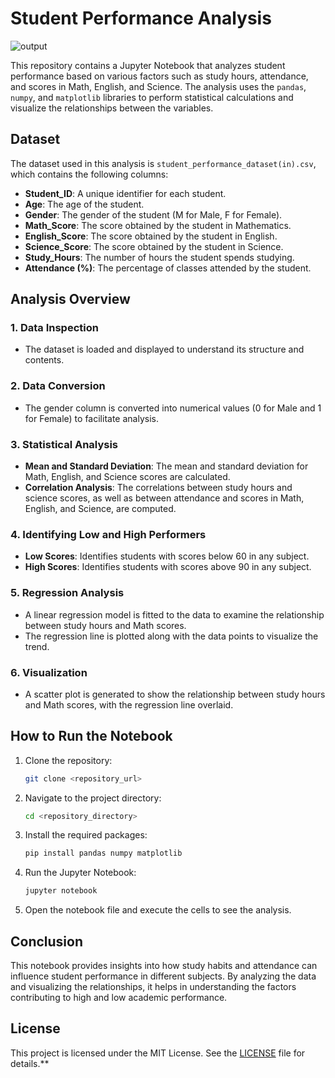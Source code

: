 # Student Performance Analysis
![output](https://github.com/user-attachments/assets/fb5a3a03-d938-43f8-bbdc-b010e5f22265)


This repository contains a Jupyter Notebook that analyzes student performance based on various factors such as study hours, attendance, and scores in Math, English, and Science. The analysis uses the `pandas`, `numpy`, and `matplotlib` libraries to perform statistical calculations and visualize the relationships between the variables.

## Dataset

The dataset used in this analysis is `student_performance_dataset(in).csv`, which contains the following columns:

- **Student_ID**: A unique identifier for each student.
- **Age**: The age of the student.
- **Gender**: The gender of the student (M for Male, F for Female).
- **Math_Score**: The score obtained by the student in Mathematics.
- **English_Score**: The score obtained by the student in English.
- **Science_Score**: The score obtained by the student in Science.
- **Study_Hours**: The number of hours the student spends studying.
- **Attendance (%)**: The percentage of classes attended by the student.

## Analysis Overview

### 1. Data Inspection
- The dataset is loaded and displayed to understand its structure and contents.

### 2. Data Conversion
- The gender column is converted into numerical values (0 for Male and 1 for Female) to facilitate analysis.

### 3. Statistical Analysis
- **Mean and Standard Deviation**: The mean and standard deviation for Math, English, and Science scores are calculated.
- **Correlation Analysis**: The correlations between study hours and science scores, as well as between attendance and scores in Math, English, and Science, are computed.

### 4. Identifying Low and High Performers
- **Low Scores**: Identifies students with scores below 60 in any subject.
- **High Scores**: Identifies students with scores above 90 in any subject.

### 5. Regression Analysis
- A linear regression model is fitted to the data to examine the relationship between study hours and Math scores.
- The regression line is plotted along with the data points to visualize the trend.

### 6. Visualization
- A scatter plot is generated to show the relationship between study hours and Math scores, with the regression line overlaid.

## How to Run the Notebook

1. Clone the repository:
   ```bash
   git clone <repository_url>
   ```
2. Navigate to the project directory:
   ```bash
   cd <repository_directory>
   ```
3. Install the required packages:
   ```bash
   pip install pandas numpy matplotlib
   ```
4. Run the Jupyter Notebook:
   ```bash
   jupyter notebook
   ```
5. Open the notebook file and execute the cells to see the analysis.

## Conclusion

This notebook provides insights into how study habits and attendance can influence student performance in different subjects. By analyzing the data and visualizing the relationships, it helps in understanding the factors contributing to high and low academic performance.

## License

This project is licensed under the MIT License. See the [LICENSE](LICENSE) file for details.**
